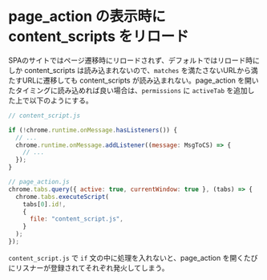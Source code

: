 # page_action の表示時に content_scripts をリロード

SPAのサイトではページ遷移時にリロードされず、デフォルトではリロード時にしか content_scripts は読み込まれないので、`matches` を満たさないURLから満たすURLに遷移しても content_scripts が読み込まれない。page_action を開いたタイミングに読み込めれば良い場合は、`permissions` に `activeTab` を追加した上で以下のようにする。

```js
// content_script.js

if (!chrome.runtime.onMessage.hasListeners()) {
  // ...
  chrome.runtime.onMessage.addListener((message: MsgToCS) => {
    // ...
  });
}
```
```js
// page_action.js
chrome.tabs.query({ active: true, currentWindow: true }, (tabs) => {
  chrome.tabs.executeScript(
    tabs[0].id!,
    {
      file: "content_script.js",
    }
  );
});
```

`content_script.js` で `if` 文の中に処理を入れないと、page_action を開くたびにリスナーが登録されてそれぞれ発火してしまう。
